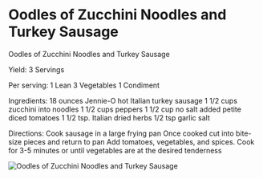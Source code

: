 # Oodles of Zucchini Noodles and Turkey Sausage

Oodles of Zucchini Noodles and Turkey Sausage

Yield:
3 Servings

Per serving:
1 Lean
3 Vegetables
1 Condiment

Ingredients:
18 ounces Jennie-O hot Italian turkey sausage
1 1/2 cups zucchini into noodles
1 1/2 cups peppers
1 1/2 cup no salt added petite diced tomatoes
1 1/2 tsp. Italian dried herbs
1/2 tsp garlic salt

Directions:
Cook sausage in a large frying pan
Once cooked cut into bite-size pieces and return to pan
Add tomatoes, vegetables, and spices. Cook for 3-5 minutes or until vegetables are at the desired tenderness

![Oodles of Zucchini Noodles and Turkey Sausage](./Oodles%20of%20Zucchini%20Noodles%20and%20Turkey%20Sausage.png)

